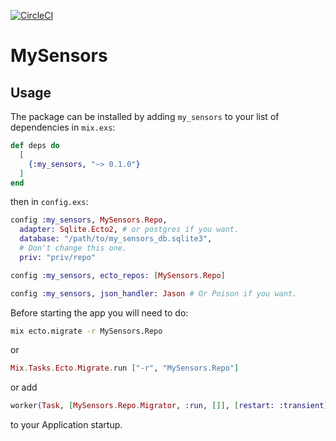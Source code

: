 [![CircleCI](https://circleci.com/gh/ConnorRigby/my_sensors.svg?style=svg)](https://circleci.com/gh/ConnorRigby/my_sensors)
# MySensors

## Usage

The package can be installed
by adding `my_sensors` to your list of dependencies in `mix.exs`:

```elixir
def deps do
  [
    {:my_sensors, "~> 0.1.0"}
  ]
end
```

then in `config.exs`:
```elixir
config :my_sensors, MySensors.Repo,
  adapter: Sqlite.Ecto2, # or postgres if you want.
  database: "/path/to/my_sensors_db.sqlite3",
  # Don't change this one.
  priv: "priv/repo"

config :my_sensors, ecto_repos: [MySensors.Repo]

config :my_sensors, json_handler: Jason # Or Poison if you want.
```

Before starting the app you will need to do:

```bash
mix ecto.migrate -r MySensors.Repo
```

or

```elixir
Mix.Tasks.Ecto.Migrate.run ["-r", "MySensors.Repo"]
```

or add
```elixir
worker(Task, [MySensors.Repo.Migrator, :run, []], [restart: :transient]),
```

to your Application startup.
